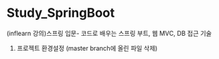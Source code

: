 # Study_SpringBoot
(inflearn 강의)스프링 입문- 코드로 배우는 스프링 부트, 웹 MVC, DB 접근 기술

1. 프로젝트 환경설정
(master branch에 올린 파일 삭제)
